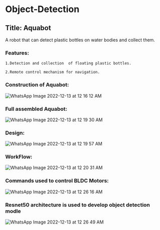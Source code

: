 # Object-Detection

## Title: Aquabot

A robot that can detect plastic bottles on water bodies and collect them.

### Features: 

    1.Detection and collection  of floating plastic bottles.
    
    2.Remote control mechanism for navigation.
    
    
    
### Construction of Aquabot:

![WhatsApp Image 2022-12-13 at 12 16 12 AM](https://user-images.githubusercontent.com/87496409/207131437-eaa9a73d-b2b1-40c6-8744-0ef93f770a7e.jpeg)



### Full assembled Aquabot:

![WhatsApp Image 2022-12-13 at 12 19 30 AM](https://user-images.githubusercontent.com/87496409/207131650-fe67f827-cddc-4110-aaea-7418ae6f0c06.jpeg)



### Design:

![WhatsApp Image 2022-12-13 at 12 19 57 AM](https://user-images.githubusercontent.com/87496409/207131792-bfd38f59-2164-4733-b792-c5485a0ffa2f.jpeg)



### WorkFlow:

![WhatsApp Image 2022-12-13 at 12 20 31 AM](https://user-images.githubusercontent.com/87496409/207131962-98d3df67-64f0-4b35-ad8e-1669a45a2760.jpeg)



### Commands used to control BLDC Motors:

![WhatsApp Image 2022-12-13 at 12 26 16 AM](https://user-images.githubusercontent.com/87496409/207132084-c47c51dd-fa36-4df1-b458-3b7fa1ee978f.jpeg)



### Resnet50 architecture is used to develop object detection modle

![WhatsApp Image 2022-12-13 at 12 26 49 AM](https://user-images.githubusercontent.com/87496409/207132389-c3ada2ce-05c2-4f0a-a072-680d8fb97428.jpeg)
